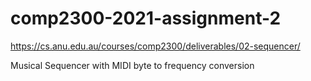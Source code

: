 # comp2300-2021-assignment-2

<https://cs.anu.edu.au/courses/comp2300/deliverables/02-sequencer/>

Musical Sequencer with MIDI byte to frequency conversion